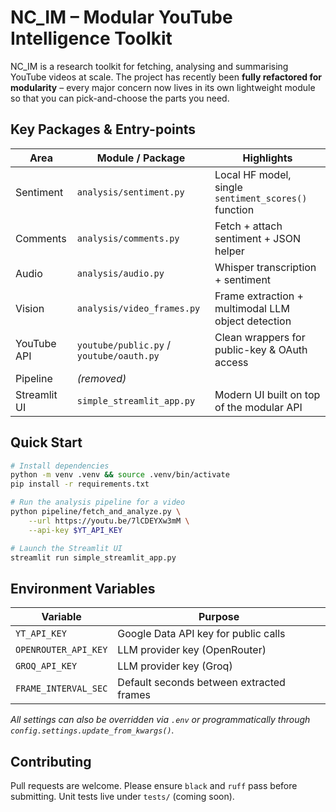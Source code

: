 # NC_IM – Modular YouTube Intelligence Toolkit

NC_IM is a research toolkit for fetching, analysing and summarising YouTube
videos at scale. The project has recently been **fully refactored for
modularity** – every major concern now lives in its own lightweight module so
that you can pick-and-choose the parts you need.

## Key Packages & Entry-points

| Area         | Module / Package                         | Highlights                                           |
| ------------ | ---------------------------------------- | ---------------------------------------------------- |
| Sentiment    | `analysis/sentiment.py`                  | Local HF model, single `sentiment_scores()` function |
| Comments     | `analysis/comments.py`                   | Fetch + attach sentiment + JSON helper               |
| Audio        | `analysis/audio.py`                      | Whisper transcription + sentiment                    |
| Vision       | `analysis/video_frames.py`               | Frame extraction + multimodal LLM object detection   |
| YouTube API  | `youtube/public.py` / `youtube/oauth.py` | Clean wrappers for public-key & OAuth access         |
| Pipeline     | _(removed)_                              |                                                      |
| Streamlit UI | `simple_streamlit_app.py`                | Modern UI built on top of the modular API            |

## Quick Start

```bash
# Install dependencies
python -m venv .venv && source .venv/bin/activate
pip install -r requirements.txt

# Run the analysis pipeline for a video
python pipeline/fetch_and_analyze.py \
    --url https://youtu.be/7lCDEYXw3mM \
    --api-key $YT_API_KEY

# Launch the Streamlit UI
streamlit run simple_streamlit_app.py
```

## Environment Variables

| Variable             | Purpose                                  |
| -------------------- | ---------------------------------------- |
| `YT_API_KEY`         | Google Data API key for public calls     |
| `OPENROUTER_API_KEY` | LLM provider key (OpenRouter)            |
| `GROQ_API_KEY`       | LLM provider key (Groq)                  |
| `FRAME_INTERVAL_SEC` | Default seconds between extracted frames |

_All settings can also be overridden via `.env` or programmatically through
`config.settings.update_from_kwargs()`._

## Contributing

Pull requests are welcome. Please ensure `black` and `ruff` pass before
submitting. Unit tests live under `tests/` (coming soon).
